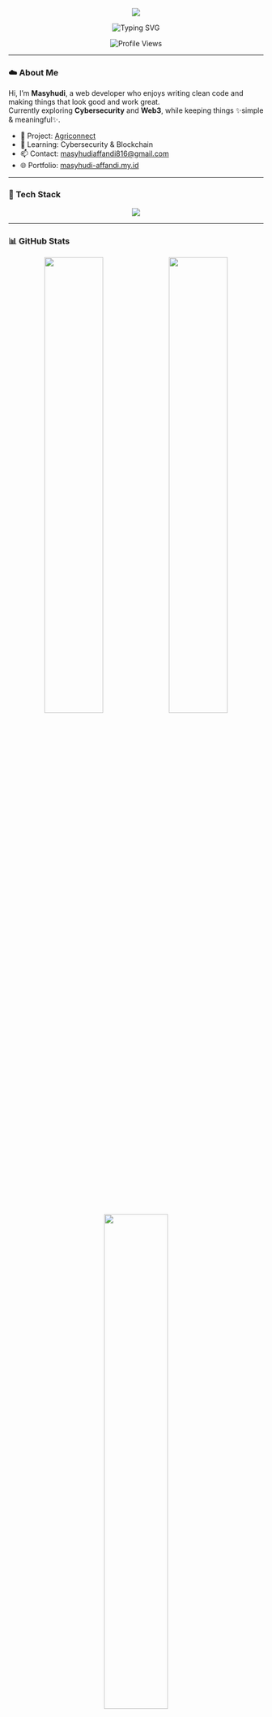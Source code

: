 <p align="center">
  <img src="https://capsule-render.vercel.app/api?type=waving&color=accbee&color2=e7f0fd&height=200&section=header&text=Masyhudi%20Affandi&fontColor=2e3440&fontSize=40&fontAlignY=35&desc=Web%20Developer%20%7C%20Cybersecurity%20Enthusiast&descAlignY=55" />
</p>

<p align="center">
  <img src="https://readme-typing-svg.herokuapp.com?font=Fira+Code&size=22&duration=4000&pause=500&center=true&vCenter=true&width=435&lines=Hi%2C+I'm+Masyhudi+Affandi.;Web+Developer+%7C+Cybersec+Enthusiast.;Welcome+to+my+Pastel+World+%F0%9F%8C%8F" alt="Typing SVG" />
</p>

<p align="center">
  <img src="https://komarev.com/ghpvc/?username=masyhudiaffandi&label=Visitors&color=91b6f0&style=flat-square" alt="Profile Views" />
</p>

---

### ☁️ About Me

Hi, I’m **Masyhudi**, a web developer who enjoys writing clean code and making things that look good and work great.  
Currently exploring **Cybersecurity** and **Web3**, while keeping things ✨simple & meaningful✨.

- 🔭 Project: [Agriconnect](https://agriconnect.my.id)  
- 🌱 Learning: Cybersecurity & Blockchain  
- 📫 Contact: masyhudiaffandi816@gmail.com  
- 🌐 Portfolio: [masyhudi-affandi.my.id](https://masyhudi-affandi.my.id)

---

### 🧰 Tech Stack
<p align="center">
  <img src="https://skillicons.dev/icons?i=html,css,js,react,nodejs,laravel,python,linux&theme=light" />
</p>

---

### 📊 GitHub Stats
<p align="center">
  <img src="https://github-readme-stats.vercel.app/api?username=masyhudiaffandi&show_icons=true&theme=graywhite&hide_border=true&icon_color=7aa2f7&text_color=2e3440" width="48%" />
  <img src="https://github-readme-streak-stats.herokuapp.com/?user=masyhudiaffandi&theme=github-light&hide_border=true" width="48%" />
</p>

<p align="center">
  <img src="https://github-readme-stats.vercel.app/api/top-langs/?username=masyhudiaffandi&layout=compact&theme=graywhite&hide_border=true" width="50%" />
</p>

---

### 🎧 Now Playing
<p align="center">
  <a href="https://open.spotify.com/user/31ffo6p5o7pmsvnopnwb5tc72pce">
    <img src="https://spotify-github-profile.vercel.app/api/view?uid=31ffo6p5o7pmsvnopnwb5tc72pce&cover_image=true&theme=default&bar_color=91b6f0&bar_color_cover=false" alt="Spotify Now Playing" />
  </a>
</p>

---

### 🌐 Connect With Me
<p align="center">
  <a href="https://linkedin.com/in/masyhudi-affandi" target="_blank">
    <img src="https://img.shields.io/badge/LinkedIn-8db3f3?style=for-the-badge&logo=linkedin&logoColor=white" />
  </a>
  <a href="https://instagram.com/humdiee.js" target="_blank">
    <img src="https://img.shields.io/badge/Instagram-c7b9f2?style=for-the-badge&logo=instagram&logoColor=white" />
  </a>
</p>

---

<p align="center">
  <img src="https://i.pinimg.com/originals/62/01/00/62010065ff0a43c273b2d3dfdcde1398.gif" width="250px" />
  <br/>
  <em>“In my little dev galaxy, everything moves with purpose.”</em>
</p>

<p align="center">
  <img src="https://capsule-render.vercel.app/api?type=waving&color=e7f0fd&color2=accbee&height=120&section=footer"/>
</p>
